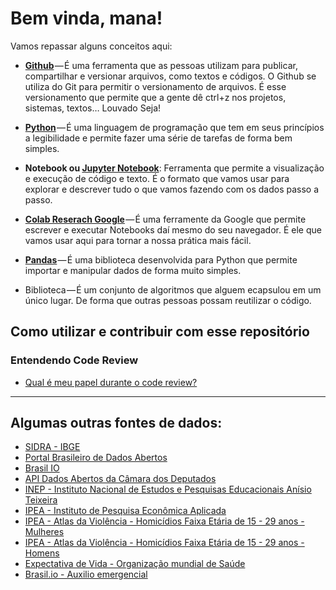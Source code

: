 # Bem vinda, mana!

Vamos repassar alguns conceitos aqui:

- **[Github](https://github.com)** — É uma ferramenta que as pessoas utilizam para publicar, compartilhar e versionar arquivos, como textos e códigos. O Github se utiliza do Git para permitir o versionamento de arquivos. É esse versionamento que permite que a gente dê ctrl+z nos projetos, sistemas, textos… Louvado Seja!

- **[Python](https://python.org.br/)** — É uma linguagem de programação que tem em seus princípios a legibilidade e permite fazer uma série de tarefas de forma bem simples.

- **Notebook ou [Jupyter Notebook](https://jupyter.org/)**: Ferramenta que permite a visualização e execução de código e texto. É o formato que vamos usar para explorar e descrever tudo o que vamos fazendo com os dados passo a passo.

- **[Colab Reserach Google](https://colab.research.google.com/)** — É uma ferramente da Google que permite escrever e executar Notebooks daí mesmo do seu navegador. É ele que vamos usar aqui para tornar a nossa prática mais fácil.

- **[Pandas](https://medium.com/data-hackers/uma-introdu%C3%A7%C3%A3o-simples-ao-pandas-1e15eea37fa1)** — É uma biblioteca desenvolvida para Python que permite importar e manipular dados de forma muito simples.

- Biblioteca — É um conjunto de algoritmos que alguem ecapsulou em um único lugar. De forma que outras pessoas possam reutilizar o código.

## Como utilizar e contribuir com esse repositório


### Entendendo Code Review

- [Qual é meu papel durante o code review?](https://medium.com/trainingcenter/qual-e-meu-papel-durante-o-code-review-a9056dee1b23)

---

## Algumas outras fontes de dados:

- [SIDRA - IBGE](https://sidra.ibge.gov.br/home/pimpfrg/nordeste)
- [Portal Brasileiro de Dados Abertos](http://dados.gov.br/)
- [Brasil IO](https://brasil.io/home)
- [API Dados Abertos da Câmara dos Deputados](https://dadosabertos.camara.leg.br/swagger/api.html) 
- [INEP - Instituto Nacional de Estudos e Pesquisas Educacionais Anísio Teixeira](http://inep.gov.br/dados)
- [IPEA - Instituto de Pesquisa Econômica Aplicada](http://www.ipeadata.gov.br/Default.aspx)
- [IPEA - Atlas da Violência - Homicídios Faixa Etária de 15 - 29 anos - Mulheres](http://www.ipea.gov.br/atlasviolencia/dados-series/74)
- [IPEA - Atlas da Violência - Homicídios Faixa Etária de 15 - 29 anos - Homens](http://www.ipea.gov.br/atlasviolencia/dados-series/71)
- [Expectativa de Vida - Organização mundial de Saúde](http://apps.who.int/gho/data/view.main.SDG2016LEXREGv?lang=en)
- [Brasil.io - Auxilio emergencial](https://brasil.io/dataset/govbr/auxilio_emergencial/)

